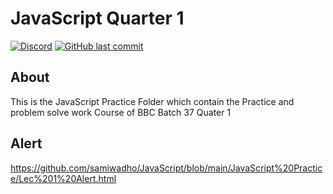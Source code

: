 # JavaScript Quarter 1

[![Discord](https://img.shields.io/discord/987926559480512542?label=discord)](https://discord.gg/R2g75R52GX)
[![GitHub last commit](https://img.shields.io/github/last-commit/archangel4031/PythonClassAssignments?color=%23f54242)](https://github.com/archangel4031/PythonClassAssignments)

## About
This is the JavaScript Practice Folder which contain the Practice and problem solve work Course of  BBC Batch 37  Quater 1

## Alert
https://github.com/samiwadho/JavaScript/blob/main/JavaScript%20Practice/Lec%201%20Alert.html
